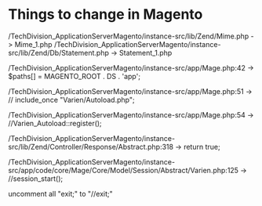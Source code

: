 Things to change in Magento
===========================

/TechDivision_ApplicationServerMagento/instance-src/lib/Zend/Mime.php -> Mime_1.php
/TechDivision_ApplicationServerMagento/instance-src/lib/Zend/Db/Statement.php -> Statement_1.php

/TechDivision_ApplicationServerMagento/instance-src/app/Mage.php:42
-> $paths[] = MAGENTO_ROOT . DS . 'app';

/TechDivision_ApplicationServerMagento/instance-src/app/Mage.php:51
-> //   include_once "Varien/Autoload.php";

/TechDivision_ApplicationServerMagento/instance-src/app/Mage.php:54
-> //Varien_Autoload::register();

/TechDivision_ApplicationServerMagento/instance-src/lib/Zend/Controller/Response/Abstract.php:318
-> return true;

/TechDivision_ApplicationServerMagento/instance-src/app/code/core/Mage/Core/Model/Session/Abstract/Varien.php:125
-> //session_start();

uncomment all "exit;" to "//exit;"

